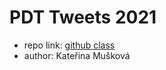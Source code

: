 # PDT Tweets 2021 #

* repo link: [github class](https://github.com/FIIT-DBS/zadanie-pdt-Kathelas007)  
* author: Kateřina Mušková  
